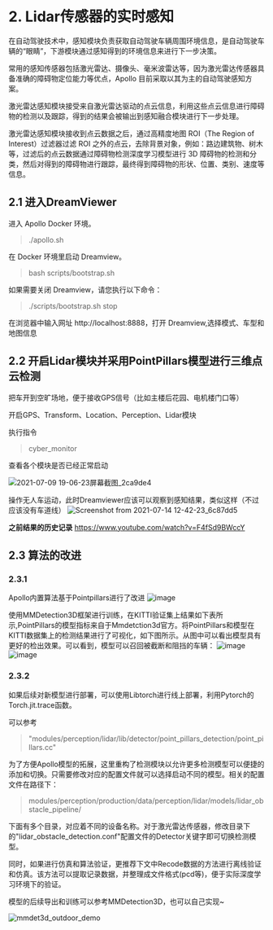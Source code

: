 

# 2. Lidar传感器的实时感知
在自动驾驶技术中，感知模块负责获取自动驾驶车辆周围环境信息，是自动驾驶车辆的“眼睛”，下游模块通过感知得到的环境信息来进行下一步决策。

常用的感知传感器包括激光雷达、摄像头、毫米波雷达等，因为激光雷达传感器具备准确的障碍物定位能力等优点，Apollo 目前采取以其为主的自动驾驶感知方案。

激光雷达感知模块接受来自激光雷达驱动的点云信息，利用这些点云信息进行障碍物的检测以及跟踪，得到的结果会被输出到感知融合模块进行下一步处理。

激光雷达感知模块接收到点云数据之后，通过高精度地图 ROI（The Region of Interest）过滤器过滤 ROI 之外的点云，去除背景对象，例如：路边建筑物、树木等，过滤后的点云数据通过障碍物检测深度学习模型进行 3D 障碍物的检测和分类，然后对得到的障碍物进行跟踪，最终得到障碍物的形状、位置、类别、速度等信息。



## 2.1 进入DreamViewer

进入 Apollo Docker 环境。

>./apollo.sh
>
在 Docker 环境里启动 Dreamview。

>bash scripts/bootstrap.sh
>
如果需要关闭 Dreamview，请您执行以下命令：

>./scripts/bootstrap.sh stop
>
在浏览器中输入网址 http://localhost:8888，打开 Dreamview,选择模式、车型和地图信息


## 2.2 开启Lidar模块并采用PointPillars模型进行三维点云检测
把车开到空旷场地，便于接收GPS信号（比如主楼后花园、电机楼门口等）

开启GPS、Transform、Location、Perception、Lidar模块

执行指令

> cyber_monitor

查看各个模块是否已经正常启动

![2021-07-09 19-06-23屏幕截图_2ca9de4](https://user-images.githubusercontent.com/46212574/230709676-ddcee15a-38ec-44ac-a444-cc4d8edaee9a.png)

操作无人车运动，此时Dreamviewer应该可以观察到感知结果，类似这样（不过应该没有车道线）
![Screenshot from 2021-07-14 12-42-23_6c87dd5](https://user-images.githubusercontent.com/46212574/230709898-9605a8ab-40d9-46ed-aeb0-f8109295b990.png)

**之前结果的历史记录** https://www.youtube.com/watch?v=F4fSd9BWccY

## 2.3 算法的改进
### 2.3.1 
Apollo内置算法基于Pointpillars进行了改进 
![image](https://user-images.githubusercontent.com/46212574/230710166-f6bc17ed-e415-4bad-8083-5662c0fb25b5.png)

使用MMDetection3D框架进行训练，在KITTI验证集上结果如下表所示,PointPillars的模型指标来自于Mmdetction3d官方。将PointPillars和模型在KITTI数据集上的检测结果进行了可视化，如下图所示。从图中可以看出模型具有更好的检出效果。可以看到，模型可以召回被截断和阻挡的车辆：
![image](https://user-images.githubusercontent.com/46212574/230710184-43f1d9f8-c651-4e78-a61f-68443f7862b7.png)
![image](https://user-images.githubusercontent.com/46212574/230710186-2bb28075-c13b-4af3-a7e5-b29dc31a4bb1.png)

### 2.3.2
如果后续对新模型进行部署，可以使用Libtorch进行线上部署，利用Pytorch的Torch.jit.trace函数。

可以参考

>"modules/perception/lidar/lib/detector/point_pillars_detection/point_pillars.cc"

为了方便Apollo模型的拓展，这里重构了检测模块以允许更多检测模型可以便捷的添加和切换。只需要修改对应的配置文件就可以选择启动不同的模型。相关的配置文件在路径下：

> modules/perception/production/data/perception/lidar/models/lidar_obstacle_pipeline/

下面有多个目录，对应着不同的设备名称。对于激光雷达传感器，修改目录下的"lidar_obstacle_detection.conf"配置文件的Detector关键字即可切换检测模型。

同时，如果进行仿真和算法验证，更推荐下文中Recode数据的方法进行离线验证和仿真。该方法可以提取记录数据，并整理成文件格式(pcd等)，便于实际深度学习环境下的验证。

模型的后续导出和训练可以参考MMDetection3D，也可以自己实现~

![mmdet3d_outdoor_demo](https://user-images.githubusercontent.com/46212574/230710481-c14bcb46-692d-4341-9adf-9c90949c4b22.gif)
